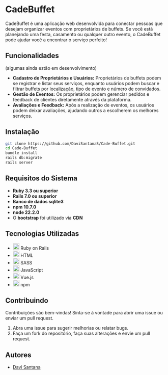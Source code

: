 # CadeBuffet

CadeBuffet é uma aplicação web desenvolvida para conectar pessoas que desejam organizar eventos com proprietários de buffets. Se você está planejando uma festa, casamento ou qualquer outro evento, o CadeBuffet pode ajudar você a encontrar o serviço perfeito!

## Funcionalidades
   (algumas ainda estão em desenvolvimento)

- **Cadastro de Proprietários e Usuários:** Proprietários de buffets podem se registrar e listar seus serviços, enquanto usuários podem buscar e filtrar buffets por localização, tipo de evento e número de convidados.
- **Gestão de Eventos:** Os proprietários podem gerenciar pedidos e feedback de clientes diretamente através da plataforma.
- **Avaliações e Feedback:** Após a realização de eventos, os usuários podem deixar avaliações, ajudando outros a escolherem os melhores serviços. 

## Instalação

```bash
git clone https://github.com/DaviSantanaS/Cade-Buffet.git
cd Cade-Buffet
bundle install
rails db:migrate
rails server
```

## Requisitos do Sistema
- **Ruby 3.3 ou superior**
- **Rails 7.0 ou superior**
- **Banco de dados sqlite3**
- **npm 10.7.0**
- **node 22.2.0**
- O **bootstrap** foi utilizado via **CDN**

## Tecnologias Utilizadas

- <img src="https://user-images.githubusercontent.com/25181517/192603748-3ac17112-3653-4257-80da-a57334b11411.png" width="20" height="20"> Ruby on Rails
- <img src="https://user-images.githubusercontent.com/25181517/192158954-f88b5814-d510-4564-b285-dff7d6400dad.png" width="20" height="20"> HTML
- <img src="https://user-images.githubusercontent.com/25181517/192158956-48192682-23d5-4bfc-9dfb-6511ade346bc.png" width="20" height="20"> SASS
- <img src="https://user-images.githubusercontent.com/25181517/117447155-6a868a00-af3d-11eb-9cfe-245df15c9f3f.png" width="20" height="20"> JavaScript
- <img src="https://user-images.githubusercontent.com/25181517/117448124-a2da9800-af3e-11eb-85d2-bd1b69b65603.png" width="20" height="20"> Vue.js
- <img src="https://user-images.githubusercontent.com/25181517/121401671-49102800-c959-11eb-9f6f-74d49a5e1774.png" width="20" height="20"> npm

## Contribuindo

Contribuições são bem-vindas! Sinta-se à vontade para abrir uma issue ou enviar um pull request.

   1. Abra uma issue para sugerir melhorias ou relatar bugs.
   2. Faça um fork do repositório, faça suas alterações e envie um pull request.

## Autores

- [Davi Santana](https://github.com/DaviSantanaS)

